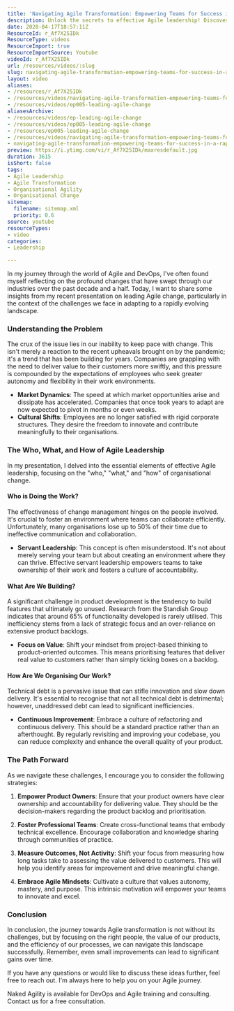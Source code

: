 ```yaml
---
title: 'Navigating Agile Transformation: Empowering Teams for Success in a Rapidly Changing Landscape'
description: Unlock the secrets to effective Agile leadership! Discover how to empower teams, focus on value, and embrace change in a fast-paced world.
date: 2020-04-17T18:57:11Z
ResourceId: r_Af7X25IDk
ResourceType: videos
ResourceImport: true
ResourceImportSource: Youtube
videoId: r_Af7X25IDk
url: /resources/videos/:slug
slug: navigating-agile-transformation-empowering-teams-for-success-in-a-rapidly-changing-landscape
layout: video
aliases:
- /resources/r_Af7X25IDk
- /resources/videos/navigating-agile-transformation-empowering-teams-for-success-in-a-rapidly-changing-landscape
- /resources/videos/ep005-leading-agile-change
aliasesArchive:
- /resources/videos/ep-leading-agile-change
- /resources/videos/ep005-leading-agile-change
- /resources/ep005-leading-agile-change
- /resources/videos/navigating-agile-transformation-empowering-teams-for-success-in-a-rapidly-changing-landscape
- navigating-agile-transformation-empowering-teams-for-success-in-a-rapidly-changing-landscape
preview: https://i.ytimg.com/vi/r_Af7X25IDk/maxresdefault.jpg
duration: 3615
isShort: false
tags:
- Agile Leadership
- Agile Transformation
- Organisational Agility
- Organisational Change
sitemap:
  filename: sitemap.xml
  priority: 0.6
source: youtube
resourceTypes:
- video
categories:
- Leadership

---
```

In my journey through the world of Agile and DevOps, I've often found myself reflecting on the profound changes that have swept through our industries over the past decade and a half. Today, I want to share some insights from my recent presentation on leading Agile change, particularly in the context of the challenges we face in adapting to a rapidly evolving landscape.

### Understanding the Problem

The crux of the issue lies in our inability to keep pace with change. This isn't merely a reaction to the recent upheavals brought on by the pandemic; it's a trend that has been building for years. Companies are grappling with the need to deliver value to their customers more swiftly, and this pressure is compounded by the expectations of employees who seek greater autonomy and flexibility in their work environments.

- **Market Dynamics**: The speed at which market opportunities arise and dissipate has accelerated. Companies that once took years to adapt are now expected to pivot in months or even weeks.
- **Cultural Shifts**: Employees are no longer satisfied with rigid corporate structures. They desire the freedom to innovate and contribute meaningfully to their organisations.

### The Who, What, and How of Agile Leadership

In my presentation, I delved into the essential elements of effective Agile leadership, focusing on the "who," "what," and "how" of organisational change.

#### Who is Doing the Work?

The effectiveness of change management hinges on the people involved. It's crucial to foster an environment where teams can collaborate efficiently. Unfortunately, many organisations lose up to 50% of their time due to ineffective communication and collaboration. 

- **Servant Leadership**: This concept is often misunderstood. It's not about merely serving your team but about creating an environment where they can thrive. Effective servant leadership empowers teams to take ownership of their work and fosters a culture of accountability.

#### What Are We Building?

A significant challenge in product development is the tendency to build features that ultimately go unused. Research from the Standish Group indicates that around 65% of functionality developed is rarely utilised. This inefficiency stems from a lack of strategic focus and an over-reliance on extensive product backlogs.

- **Focus on Value**: Shift your mindset from project-based thinking to product-oriented outcomes. This means prioritising features that deliver real value to customers rather than simply ticking boxes on a backlog.

#### How Are We Organising Our Work?

Technical debt is a pervasive issue that can stifle innovation and slow down delivery. It's essential to recognise that not all technical debt is detrimental; however, unaddressed debt can lead to significant inefficiencies.

- **Continuous Improvement**: Embrace a culture of refactoring and continuous delivery. This should be a standard practice rather than an afterthought. By regularly revisiting and improving your codebase, you can reduce complexity and enhance the overall quality of your product.

### The Path Forward

As we navigate these challenges, I encourage you to consider the following strategies:

1. **Empower Product Owners**: Ensure that your product owners have clear ownership and accountability for delivering value. They should be the decision-makers regarding the product backlog and prioritisation.
   
2. **Foster Professional Teams**: Create cross-functional teams that embody technical excellence. Encourage collaboration and knowledge sharing through communities of practice.

3. **Measure Outcomes, Not Activity**: Shift your focus from measuring how long tasks take to assessing the value delivered to customers. This will help you identify areas for improvement and drive meaningful change.

4. **Embrace Agile Mindsets**: Cultivate a culture that values autonomy, mastery, and purpose. This intrinsic motivation will empower your teams to innovate and excel.

### Conclusion

In conclusion, the journey towards Agile transformation is not without its challenges, but by focusing on the right people, the value of our products, and the efficiency of our processes, we can navigate this landscape successfully. Remember, even small improvements can lead to significant gains over time. 

If you have any questions or would like to discuss these ideas further, feel free to reach out. I'm always here to help you on your Agile journey. 

Naked Agility is available for DevOps and Agile training and consulting. Contact us for a free consultation.
